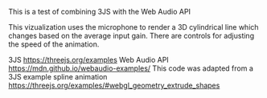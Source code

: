 This is a test of combining 3JS with the Web Audio API

This vizualization uses the microphone to render a 3D cylindrical line which changes based on the average input gain. 
There are controls for adjusting the speed of the animation. 

3JS
https://threejs.org/examples
Web Audio API
https://mdn.github.io/webaudio-examples/
This code was adapted from a 3JS example spline animation
https://threejs.org/examples/#webgl_geometry_extrude_shapes
